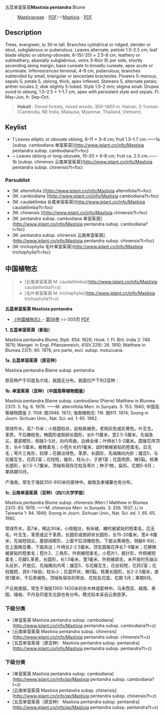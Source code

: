 五蕊单室茱萸**Mastixia pentandra** Blume

> [Mastixiaceae](http://www.iplant.cn/info/Mastixiaceae?t=foc) - [PDF](http://www.iplant.cn/foc/pdf/Mastixiaceae.pdf)>>[Mastixia](http://www.iplant.cn/info/Mastixia?t=foc) - [PDF](http://www.iplant.cn/foc/pdf/Mastixia.pdf)

## Description

Trees, evergreen, to 30 m tall. Branches cylindrical or ridged, slender or stout, subglabrous or puberulous. Leaves alternate; petiole 1.5–2.5 cm; leaf blade elliptic or oblong-obovate, 6–15(–20) × 2.5–8 cm, leathery or subleathery, abaxially subglabrous, veins 3–8(or 9) per side, shortly ascending along margin, base cuneate to broadly cuneate, apex acute or acuminate. Inflorescences terminal, 4–9 cm, puberulous; branches subtended by small, triangular or lanceolate bracteoles. Flowers 5-merous; sepals 5; petals 5, oblong, thick, apex inflexed. Stamens 5, alternate petals; anther locules 2; disk slightly 5-lobed. Style 1.5–2 mm; stigma small. Drupes ovoid to oblong, 1.5–2.5 × 1–1.7 cm, apex with persistent style and sepals. Fl. May–Jun, fr. Sep–Oct.


> **Habait** : 
> Dense forests, mixed woods; 300–1400 m. Hainan, S Yunnan [Cambodia, NE India, Malaysia, Myanmar, Thailand, Vietnam].


## Keylist

* 1 Leaves elliptic or obovate oblong, 6–11 × 3–4 cm; fruit 1.5–1.7 cm.——1a [subsp. cambodiana 单室茱萸](http://www.iplant.cn/info/Mastixia pentandra subsp. cambodiana?t=foc)
* ~ Leaves oblong or long-obovate, 15–20 × 4–8 cm; fruit ca. 2.5 cm.——1b [subsp. chinensis 云南单室茱萸](http://www.iplant.cn/info/Mastixia pentandra subsp. chinensis?t=foc)

### Parsublist

* [M.  alternifolia  ](http://www.iplant.cn/info/Mastixia alternifolia?t=foc)
* [M.  cambodiana  ](http://www.iplant.cn/info/Mastixia cambodiana?t=foc)
* [M.  caudatilimba  长尾单室茱萸](http://www.iplant.cn/info/Mastixia caudatilimba?t=foc)
* [M.  chinensis  ](http://www.iplant.cn/info/Mastixia chinensis?t=foc)
* [M.  pentandra subsp. cambodiana  单室茱萸](http://www.iplant.cn/info/Mastixia pentandra subsp. cambodiana?t=foc)
* [M.  pentandra subsp. chinensis  云南单室茱萸](http://www.iplant.cn/info/Mastixia pentandra subsp. chinensis?t=foc)
* [M.  trichophylla  毛叶单室茱萸](http://www.iplant.cn/info/Mastixia trichophylla?t=foc)

## 中国植物志

> * [长尾单室茱萸  M.  caudatilimba](http://www.iplant.cn/info/Mastixia caudatilimba?t=z)
> * [毛叶单室茱萸  M.  trichophylla](http://www.iplant.cn/info/Mastixia trichophylla?t=z)


**五蕊单室茱萸 Mastixia pentandra**

* [《中国植物志》](http://www.iplant.cn/frps)- [第56卷](http://www.iplant.cn/frps/vol/56) >> 003页 [PDF](http://www.iplant.cn/frps/pdf/56/003.PDF)

**1. 五蕊单室茱萸（新拟）**

Mastixia pentandra Blume, Bijdr. 654. 1826; Hook. f. Fl. Brit. India 2: 746. 1879; Wanger. in Engl. Pflanzenreich, 41(IV.229): 26. 1910; Matthew in Blumea 23(1): 80. 1976, pro parte, excl. subsp. moluccana.

**1a. 五蕊单室茱萸（原亚种）**

Mastixia pentandra Blame subsp. pentandra

原亚种产于印度及爪哇，我国无分布。我国仅产下列2亚种：

**1b. 单室茱萸（亚种）（中国高等植物图鉴）**

Mastixia pentandra Blame subsp. cambodiana (Pierre) Matthew in Blumea 23(1): 5. fig. 6. 1976. ——M. alternifolia Merr. in Sunyats. 5: 153. 1940; 中国高等植物图鉴 2: 1108. 图3946. 1972; 海南植物志: 116. 图611. 1974; Soong in Journ. Sichuan Univ., Nat. Sci. ed. 1: 65. 1982.

常绿乔木，高7-15米；小枝圆柱状，幼枝紫褐色，老枝灰色或灰黄色。叶互生。革质，干后橄榄色，椭圆形或倒卵长圆形，长6-11厘米，宽2.5-5厘米，先端急尖，基部楔形，侧脉3-5对，向内弯曲，边缘全缘；叶柄长1.5-2厘米。圆锥花序顶生，长4-5厘米，被微柔毛；小苞片长约1毫米，幼时微被紧贴的短柔毛，后无毛；萼片三角形，较厚；花瓣淡绿色，革质，长圆形，先端微向内折；雄蕊5，与花瓣互生，花药2室；花柱短，锥形，柱头小，子房1室；花盘肉质，微5裂。核果长圆形，长1.5-1.7厘米，顶端有宿存花柱及萼片；种子1枚，扁形。花期5-6月；果熟期10月。

产海南。常生于海拔350-900米的密林中。越南及柬埔寨也有分布。

**1c. 云南单室茱萸（亚种）（四川大学学报）**

Mastixia pentandra Blume subsp. chinensis (Merr.) Matthew in Blumea 23(1): 83. 1976. ——M. chinensis Merr. in Sunyats. 3: 256. 1937; Li in Taiwania 1: 94. 1948; Soong in Journ. Sichuan Univ., Nat. Sci. ed. 1. 65. 65. 1982.

常绿乔木，高7米，稀达30米。小枝粗壮，有纵棱，嫩时被紧贴的短柔毛，后无毛。叶互生，革质或近于革质，长圆形或倒卵状长圆形，长15-20厘米，宽4-8厘米，先端短锐尖，基部阔楔形，上面干后深橄榄色，下面淡黄褐色，侧脉6-8对，在上面微显著，下面突出；叶柄长2-2.5厘米。顶生圆锥花序长7-9厘米；花梗微被紧贴的短柔毛；苞片2，三角形，外侧被短柔毛，小苞片1，披针形，外侧被短柔毛；花瓣5,革质，长圆形，长1.5毫米，宽1毫米，外侧被疏毛，未开放时先端尖头反折，开放后，先端微向内弯；雄蕊5，与花瓣互生，花丝较短，花药2室；花柱粗短，具6-7纵肋，柱头小；花盘环状，微5裂。核果长圆形，长2-2.5厘米，直径1厘米，干后黑褐色，顶端有宿存的萼齿、花柱及花盘。花期 5月；果期9月。

产云南南部。常生于海拔1300-1420米的杂木林或密林中。马来西亚、越南、泰国、缅甸、不丹及印度东北部也有分布。模式标本采自云南思茅。

### 下级分类
* [单室茱萸  Mastixia pentandra subsp. cambodiana](http://www.iplant.cn/info/Mastixia pentandra subsp. cambodiana?t=z)
* [云南单室茱萸  Mastixia pentandra subsp. chinensis](http://www.iplant.cn/info/Mastixia pentandra subsp. chinensis?t=z)
* [五蕊单室茱萸（原亚种）  Mastixia pentandra subsp. pentandra](http://www.iplant.cn/info/Mastixia pentandra subsp. pentandra?t=z)

### 下级分类
* [单室茱萸  Mastixia pentandra subsp. cambodiana](http://www.iplant.cn/info/sp/Mastixia pentandra subsp. cambodiana?t=z)
* [云南单室茱萸  Mastixia pentandra subsp. chinensis](http://www.iplant.cn/info/sp/Mastixia pentandra subsp. chinensis?t=z)
* [五蕊单室茱萸（原亚种）  Mastixia pentandra subsp. pentandra](http://www.iplant.cn/info/sp/Mastixia pentandra subsp. pentandra?t=z)
